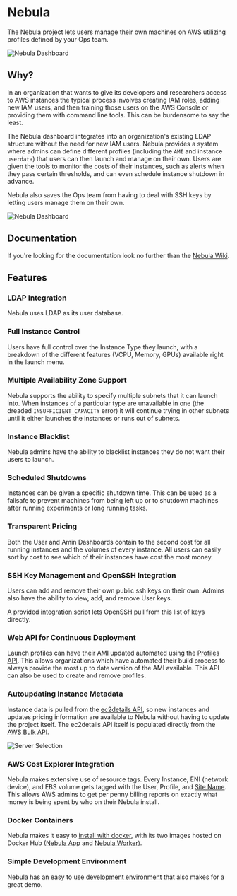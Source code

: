 # Nebula

The Nebula project lets users manage their own machines on AWS utilizing profiles defined by your Ops team.

![Nebula Dashboard](/docs/images/server_listing.png)

## Why?

In an organization that wants to give its developers and researchers access to AWS instances the typical process involves creating IAM roles, adding new IAM users, and then training those users on the AWS Console or providing them with command line tools. This can be burdensome to say the least.

The Nebula dashboard integrates into an organization's existing LDAP structure without the need for new IAM users. Nebula provides a system where admins can define different profiles (including the `AMI` and instance `userdata`) that users can then launch and manage on their own. Users are given the tools to monitor the costs of their instances, such as alerts when they pass certain thresholds, and can even schedule instance shutdown in advance.

Nebula also saves the Ops team from having to deal with SSH keys by letting users manage them on their own.

![Nebula Dashboard](/docs/images/server_launch.png)

## Documentation

If you're looking for the documentation look no further than the [Nebula Wiki](https://github.com/tedivm/nebula/wiki).


## Features

### LDAP Integration

Nebula uses LDAP as its user database.


### Full Instance Control

Users have full control over the Instance Type they launch, with a breakdown of the different features (VCPU, Memory, GPUs) available right in the launch menu.


### Multiple Availability Zone Support

Nebula supports the ability to specify multiple subnets that it can launch into. When instances of a particular type are unavailable in one (the dreaded `INSUFFICIENT_CAPACITY` error) it will continue trying in other subnets until it either launches the instances or runs out of subnets.


### Instance Blacklist

Nebula admins have the ability to blacklist instances they do not want their users to launch.


### Scheduled Shutdowns

Instances can be given a specific shutdown time. This can be used as a failsafe to prevent machines from being left up or to shutdown machines after running experiments or long running tasks.


### Transparent Pricing

Both the User and Amin Dashboards contain to the second cost for all running instances and the volumes of every instance. All users can easily sort by cost to see which of their instances have cost the most money.


### SSH Key Management and OpenSSH Integration

Users can add and remove their own public ssh keys on their own. Admins also have the ability to view, add, and remove User keys.

A provided [integration script](https://github.com/tedivm/nebula/wiki/OpenSSH-Integration) lets OpenSSH pull from this list of keys directly.


### Web API for Continuous Deployment

Launch profiles can have their AMI updated automated using the [Profiles API](https://github.com/tedivm/nebula/wiki/Profile-API). This allows organizations which have automated their build process to always provide the most up to date version of the AMI available. This API can also be used to create and remove profiles.


### Autoupdating Instance Metadata

Instance data is pulled from the [ec2details API](https://tedivm.github.io/ec2details/), so new instances and updates pricing information are available to Nebula without having to update the project itself. The ec2details API itself is populated directly from the [AWS Bulk API](https://docs.aws.amazon.com/awsaccountbilling/latest/aboutv2/using-ppslong.html).

![Server Selection](/docs/images/server_selection.png)


### AWS Cost Explorer Integration

Nebula makes extensive use of resource tags. Every Instance, ENI (network device), and EBS volume gets tagged with the User, Profile, and [Site Name](https://github.com/tedivm/nebula/wiki/Configuration#general). This allows AWS admins to get per penny billing reports on exactly what money is being spent by who on their Nebula install.

### Docker Containers

Nebula makes it easy to [install with docker](https://github.com/tedivm/nebula/wiki/Install-With-Docker), with its two images hosted on Docker Hub ([Nebula App](https://hub.docker.com/r/tedivm/nebula_app/) and [Nebula Worker](https://hub.docker.com/r/tedivm/nebula_worker/)).

### Simple Development Environment

Nebula has an easy to use [development environment](https://github.com/tedivm/nebula/wiki/Install-Development-Environment) that also makes for a great demo.
